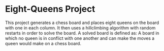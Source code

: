 # Eight-Queens Project

This project generates a chess board and places eight queens on the board with one in each column. It then uses a hillclimbing algorithm with random restarts in order to solve the board. A solved board is defined as: A board in which no queen is in conflict with one another and can make the moves a queen would make on a chess board. 
